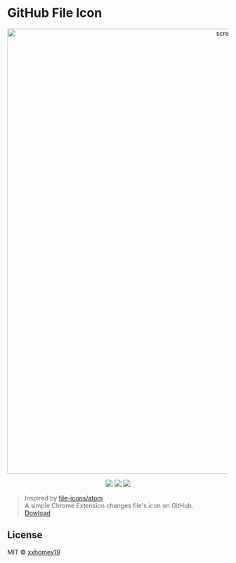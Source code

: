 # GitHub File Icon

<p align=center>
<img width="1013" alt="screen shot" src="https://user-images.githubusercontent.com/12113222/34595351-31adce0a-f212-11e7-860a-c2ada55536c8.png">
</p>
<p align=center>
<a target="_blank" href="https://travis-ci.org/xxhomey19/github-file-icon" title="Build Status"><img src="https://travis-ci.org/xxhomey19/github-file-icon.svg?branch=master"></a>
<a target="_blank" href="https://opensource.org/licenses/MIT" title="License: MIT"><img src="https://img.shields.io/badge/License-MIT-blue.svg"></a>
<a target="_blank" href="http://makeapullrequest.com" title="PRs Welcome"><img src="https://img.shields.io/badge/PRs-welcome-brightgreen.svg"></a>
</p>

> Inspired by [file-icons/atom](https://github.com/file-icons/atom) <br>
> A simple Chrome Extension changes file's icon on GitHub. <br> [Dowload](https://chrome.google.com/webstore/detail/github-file-icon/ficfmibkjjnpogdcfhfokmihanoldbfe)

## License

MIT © [xxhomey19](https://github.com/xxhomey19)
